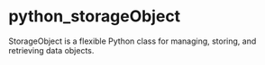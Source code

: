 # python_storageObject
StorageObject is a flexible Python class for managing, storing, and retrieving data objects.
